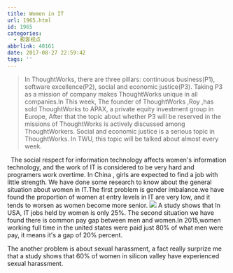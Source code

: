 ```yaml
---
title: Women in IT
url: 1965.html
id: 1965
categories:
  - 极客视点
abbrlink: 40161
date: 2017-08-27 22:59:42
tags: ''
---
```


> In ThoughtWorks, there are three pillars: continuous business(P1), software excellence(P2), social and economic justice(P3). Taking P3  as a mission of company makes ThoughtWorks unique in all companies.In This week, The founder of ThoughtWorks ,Roy ,has sold ThoughtWorks to APAX, a private equity investment group in Europe, After that the topic about whether P3 will be reserved in the missions of ThoughtWorks is actively discussed among ThoughtWorkers. Social and economic justice is a serious topic in ThoughtWorks. In TWU, this topic will be talked about almost every week.

  The social respect for information technology affects women's information technology, and the work of IT is considered to be very hard and programers work overtime. In China , girls are expected to find a job with little strength. We have done some research to know about the general situation about women in IT.The first problem is gender imbalance.we have found the proportion of women at entry levels in IT are very low, and it tends to worsen as women become more senior. [![](http://baiyuan.wang/wp-content/uploads/2017/08/Screen-Shot-2017-09-11-at-13.26.48.png)](http://baiyuan.wang/wp-content/uploads/2017/08/Screen-Shot-2017-09-11-at-13.26.48.png) A study shows that In USA, IT jobs held by women is only 25%. The second situation we have found there is common pay gap between men and women.In 2015,women working full time in the united states were paid just 80% of what men were pay, it means it's a gap of 20% percent.

The another problem is about sexual harassment, a fact really surprize me that a study shows that 60% of women in silicon valley have experienced sexual harassment.
